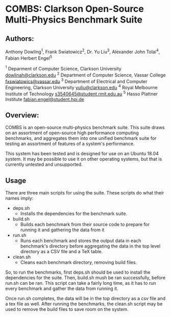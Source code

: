 # COMBS: Clarkson Open-Source Multi-Physics Benchmark Suite

## Authors:

Anthony Dowling<sup>1</sup>, Frank Swiatowicz<sup>2</sup>, Dr. Yu Liu<sup>3</sup>, Alexander John Tolai<sup>4</sup>, Fabian Herbert Engel<sup>5</sup>

<sup>1</sup> Deparment of Computer Science, Clarkson University
dowlinah@clarkson.edu
<sup>2</sup> Department of Computer Science, Vassar College
fxswiatowics@vassar.edu
<sup>3</sup> Department of Electrical and Computer Engineering, Clarkson University
yuliu@clarkson.edu
<sup>4</sup> Royal Melbourne Institute of Technology
s3540645@student.rmit.edu.au
<sup>5</sup> Hasso Plattner Institute
fabian.engel@student.hpi.de


## Overview:

COMBS is an open-source multi-physics benchmark suite. This
suite draws on an assortment of open-source high performance
computing benchmarks, and aggregates them into one unified
benchmark suite for testing an assortment of features of
a system's performance.

This system has been tested and is designed for use on an
Ubuntu 18.04 system. It may be possible to use it on other
operating systems, but that is currently untested and
unsupported.

## Usage

There are three main scripts for using the suite. These scripts do
what their names imply:

- deps.sh
  - Installs the dependencies for the benchmark suite.
- build.sh
  - Builds each benchmark from their source code to prepare for running 
  it and gathering the data from it
- run.sh
  - Runs each benchmark and stores the output data in each benchmark's 
  directory before aggregating the data in the top level directory as a 
  CSV file and a TeX table.
- clean.sh
  - Cleans each benchmark directory, removing build files.

So, to run the benchmarks, first deps.sh should be used to
install the dependencies for the suite. Then, build.sh mush
be ran successfully, before run.sh can be ran. This script
can take a fairly long time, as it has to run every
benchmark and gather the data from running it.

Once run.sh completes, the data will be in the top directory as a csv file and a tex file as well. After running the benchmarks, the clean.sh
script may be used to remove the build files to save room on the system.
